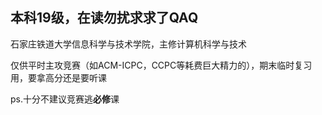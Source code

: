 ## 本科19级，在读勿扰求求了QAQ

石家庄铁道大学信息科学与技术学院，主修计算机科学与技术

仅供平时主攻竞赛（如ACM-ICPC，CCPC等耗费巨大精力的），期末临时复习用，要拿高分还是要听课

ps.十分不建议竞赛逃**必修**课
